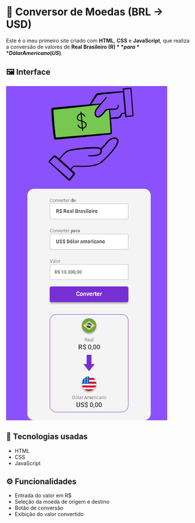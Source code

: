 # 💱 Conversor de Moedas (BRL → USD)

Este é o meu primeiro site criado com **HTML**, **CSS** e **JavaScript**, que realiza a conversão de valores de **Real Brasileiro (R$)** para **Dólar Americano (US$)**.

## 🖼️ Interface

  <img  src="https://github.com/otaviotyska/Converter-Moedas/blob/main/assets/converter.png?raw=true" ><!-- Altere para o nome correto da imagem no seu repositório -->

## 🔧 Tecnologias usadas

- HTML
- CSS
- JavaScript
  
## ⚙️ Funcionalidades

- Entrada do valor em R$
- Seleção da moeda de origem e destino
- Botão de conversão
- Exibição do valor convertido

